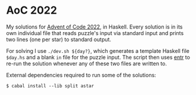 AoC 2022
========

My solutions for [Advent of Code 2022](https://adventofcode.com/2022), in
Haskell. Every solution is in its own individual file that reads puzzle's input
via standard input and prints two lines (one per star) to standard output.

For solving I use `./dev.sh ${day?}`, which generates a template Haskell file
`$day.hs` and a blank `in` file for the puzzle input. The script then uses
[entr](https://eradman.com/entrproject/) to re-run the solution whenever any of
these two files are written to.

External dependencies required to run some of the solutions:

    $ cabal install --lib split astar
